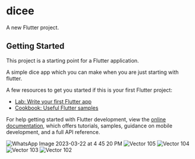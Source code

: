 # dicee

A new Flutter project.

## Getting Started

This project is a starting point for a Flutter application.

A simple dice app which you can make when you are just starting with flutter.

A few resources to get you started if this is your first Flutter project:

- [Lab: Write your first Flutter app](https://docs.flutter.dev/get-started/codelab)
- [Cookbook: Useful Flutter samples](https://docs.flutter.dev/cookbook)

For help getting started with Flutter development, view the
[online documentation](https://docs.flutter.dev/), which offers tutorials,
samples, guidance on mobile development, and a full API reference.


![WhatsApp Image 2023-03-22 at 4 45 20 PM](https://user-images.githubusercontent.com/110122808/226888177-96aedcfa-84e9-4194-99dc-3617f1f7d9a1.jpeg)
![Vector 105](https://user-images.githubusercontent.com/110122808/226889165-a17f8f9a-139d-4f63-ab55-7599136bca39.svg)
![Vector 104](https://user-images.githubusercontent.com/110122808/226889186-79d68542-3edf-4345-bf67-c16ee82c6d93.svg)
![Vector 103](https://user-images.githubusercontent.com/110122808/226889221-5c6c1a24-1d97-4016-a86a-d1ce1153f117.svg)
![Vector 102](https://user-images.githubusercontent.com/110122808/226889354-ebd8b89b-d186-4209-9be8-69cba0d05568.svg) 
